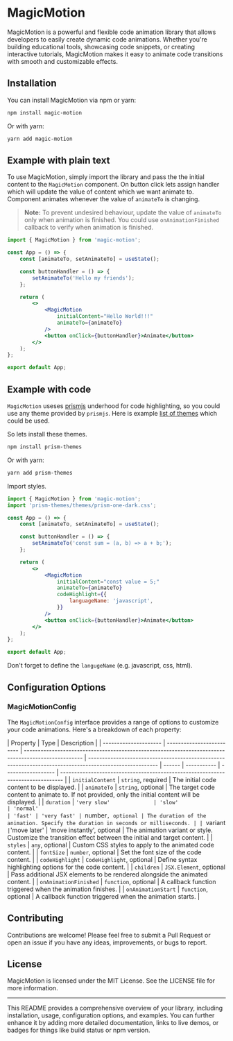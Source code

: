 # MagicMotion

MagicMotion is a powerful and flexible code animation library that allows developers to easily create dynamic code animations. Whether you're building educational tools, showcasing code snippets, or creating interactive tutorials, MagicMotion makes it easy to animate code transitions with smooth and customizable effects.

## Installation

You can install MagicMotion via npm or yarn:

```bash
npm install magic-motion
```

Or with yarn:

```bash
yarn add magic-motion
```

## Example with plain text

To use MagicMotion, simply import the library and pass the the initial content to the `MagicMotion` component.
On button click lets assign handler which will update the value of content which we want animate to. Component
animates whenever the value of `animateTo` is changing.

> **Note:** To prevent undesired behaviour, update the value of `animateTo` only when animation is finished.
> You could use `onAnimationFinished` callback to verify when animation is finished.

```jsx
import { MagicMotion } from 'magic-motion';

const App = () => {
    const [animateTo, setAnimateTo] = useState();

    const buttonHandler = () => {
        setAnimateTo('Hello my friends');
    };

    return (
        <>
            <MagicMotion
                initialContent="Hello World!!!"
                animateTo={animateTo}
            />
            <button onClick={buttonHandler}>Animate</button>
        </>
    );
};

export default App;
```

## Example with code

`MagicMotion` useses [prismjs](https://prismjs.com/) underhood for code highlighting, so you could use any theme provided by `prismjs`. Here is example [list of themes](https://github.com/PrismJS/prism-themes/tree/master/themes) which could be used.

So lets install these themes.

```bash
npm install prism-themes
```

Or with yarn:

```bash
yarn add prism-themes
```

Import styles.

```jsx
import { MagicMotion } from 'magic-motion';
import 'prism-themes/themes/prism-one-dark.css';

const App = () => {
    const [animateTo, setAnimateTo] = useState();

    const buttonHandler = () => {
        setAnimateTo('const sum = (a, b) => a + b;');
    };

    return (
        <>
            <MagicMotion
                initialContent="const value = 5;"
                animateTo={animateTo}
                codeHighlight={{
                    languageName: 'javascript',
                }}
            />
            <button onClick={buttonHandler}>Animate</button>
        </>
    );
};

export default App;
```

Don't forget to define the `langugeName` (e.g. javascript, css, html).

## Configuration Options

### MagicMotionConfig

The `MagicMotionConfig` interface provides a range of options to customize your code animations. Here's a breakdown of each property:

| Property              | Type                      | Description                                                                                         |
| --------------------- | ------------------------- | --------------------------------------------------------------------------------------------------- | ------------------------------------------------------------------------------------------------------- | ------ | ----------- | ------------------ | ------------------------------------------------------------------------------- |
| `initialContent`      | `string`, required        | The initial code content to be displayed.                                                           |
| `animateTo`           | `string`, optional        | The target code content to animate to. If not provided, only the initial content will be displayed. |
| `duration`            | `'very slow'              | 'slow'                                                                                              | 'normal'                                                                                                | 'fast' | 'very fast' | `number`, optional | The duration of the animation. Specify the duration in seconds or milliseconds. |
| `variant`             | `'move later'             | 'move instantly', optional                                                                          | The animation variant or style. Customize the transition effect between the initial and target content. |
| `styles`              | `any`, optional           | Custom CSS styles to apply to the animated code content.                                            |
| `fontSize`            | `number`, optional        | Set the font size of the code content.                                                              |
| `codeHighlight`       | `CodeHighlight`, optional | Define syntax highlighting options for the code content.                                            |
| `children`            | `JSX.Element`, optional   | Pass additional JSX elements to be rendered alongside the animated content.                         |
| `onAnimationFinished` | `function`, optional      | A callback function triggered when the animation finishes.                                          |
| `onAnimationStart`    | `function`, optional      | A callback function triggered when the animation starts.                                            |

## Contributing

Contributions are welcome! Please feel free to submit a Pull Request or open an issue if you have any ideas, improvements, or bugs to report.

## License

MagicMotion is licensed under the MIT License. See the LICENSE file for more information.

---

This README provides a comprehensive overview of your library, including installation, usage, configuration options, and examples. You can further enhance it by adding more detailed documentation, links to live demos, or badges for things like build status or npm version.
